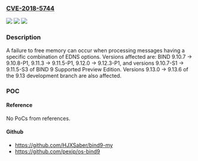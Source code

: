 ### [CVE-2018-5744](https://cve.mitre.org/cgi-bin/cvename.cgi?name=CVE-2018-5744)
![](https://img.shields.io/static/v1?label=Product&message=BIND%209&color=blue)
![](https://img.shields.io/static/v1?label=Version&message=BIND%209BIND%209.10.7%20-%3E%209.10.8-P1%2C%209.11.3%20-%3E%209.11.5-P1%2C%209.12.0%20-%3E%209.12.3-P1%2C%20and%20versions%209.10.7-S1%20-%3E%209.11.5-S3%20of%20BIND%209%20Supported%20Preview%20Edition.%20Versions%209.13.0%20-%3E%209.13.6%20of%20the%209.13%20development%20branch%20are%20also%20affected.%20&color=brighgreen)
![](https://img.shields.io/static/v1?label=Vulnerability&message=By%20exploiting%20this%20condition%2C%20an%20attacker%20can%20potentially%20cause%20named's%20memory%20use%20to%20grow%20without%20bounds%20until%20all%20memory%20available%20to%20the%20process%20is%20exhausted.%20Typically%20a%20server%20process%20is%20limited%20as%20to%20the%20amount%20of%20memory%20it%20can%20use%20but%20if%20the%20named%20process%20is%20not%20limited%20by%20the%20operating%20system%20all%20free%20memory%20on%20the%20server%20could%20be%20exhausted.&color=brighgreen)

### Description

A failure to free memory can occur when processing messages having a specific combination of EDNS options. Versions affected are: BIND 9.10.7 -> 9.10.8-P1, 9.11.3 -> 9.11.5-P1, 9.12.0 -> 9.12.3-P1, and versions 9.10.7-S1 -> 9.11.5-S3 of BIND 9 Supported Preview Edition. Versions 9.13.0 -> 9.13.6 of the 9.13 development branch are also affected.

### POC

#### Reference
No PoCs from references.

#### Github
- https://github.com/HJXSaber/bind9-my
- https://github.com/pexip/os-bind9


